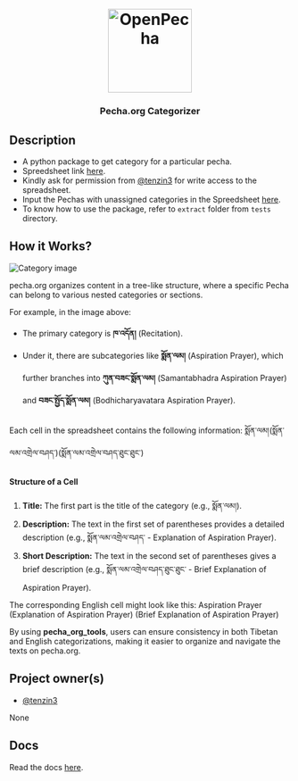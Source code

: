 
<h1 align="center">
  <br>
  <a href="https://openpecha.org"><img src="https://avatars.githubusercontent.com/u/82142807?s=400&u=19e108a15566f3a1449bafb03b8dd706a72aebcd&v=4" alt="OpenPecha" width="150"></a>
  <br>
</h1>

<!-- Replace with 1-sentence description about what this tool is or does.-->

<h3 align="center">Pecha.org Categorizer</h3>

## Description
- A python package to get category for a particular pecha.
- Spreedsheet link [here](https://docs.google.com/spreadsheets/d/16pvNdKqGSb_CNZEkzS8B9fn_o9MMsoqA4vC5_X9G7bc/edit?usp=sharing).
- Kindly ask for permission from [@tenzin3](https://github.com/tenzin3) for write access to the spreadsheet.
- Input the  Pechas with unassigned categories in the Spreedsheet [here](https://docs.google.com/spreadsheets/d/16pvNdKqGSb_CNZEkzS8B9fn_o9MMsoqA4vC5_X9G7bc/edit?gid=1284579012#gid=1284579012).
- To know how to use the package, refer to `extract` folder from `tests` directory.

## How it Works?

![Category image](resources/category.png)

pecha.org organizes content in a tree-like structure, where a specific Pecha can belong to various nested categories or sections.

For example, in the image above:

* The primary category is **ཁ་འདོན།** (Recitation).
* Under it, there are subcategories like **སྨོན་ལམ།** (Aspiration Prayer), which further branches into **ཀུན་བཟང་སྨོན་ལམ།** (Samantabhadra Aspiration Prayer) and **བཟང་སྤྱོད་སྨོན་ལམ།** (Bodhicharyavatara Aspiration Prayer).

Each cell in the spreadsheet contains the following information:
སྨོན་ལམ།(སྨོན་ལམ་འགྲེལ་བཤད་)(སྨོན་ལམ་འགྲེལ་བཤད་ཐུང་ཐུང་)

#### **Structure of a Cell**

1. **Title:** The first part is the title of the category (e.g., སྨོན་ལམ།).
2. **Description:** The text in the first set of parentheses provides a detailed description (e.g., སྨོན་ལམ་འགྲེལ་བཤད་ - Explanation of Aspiration Prayer).
3. **Short Description:** The text in the second set of parentheses gives a brief description (e.g., སྨོན་ལམ་འགྲེལ་བཤད་ཐུང་ཐུང་ - Brief Explanation of Aspiration Prayer).

The corresponding English cell might look like this:
Aspiration Prayer (Explanation of Aspiration Prayer) (Brief Explanation of Aspiration Prayer)

By using **pecha_org_tools**, users can ensure consistency in both Tibetan and English categorizations, making it easier to organize and navigate the texts on pecha.org.


## Project owner(s)

<!-- Link to the repo owners' github profiles -->

- [@tenzin3](https://github.com/tenzin3)

None
## Docs

<!-- Update the link to the docs -->

Read the docs [here](https://wiki.openpecha.org/#/dev/coding-guidelines).
